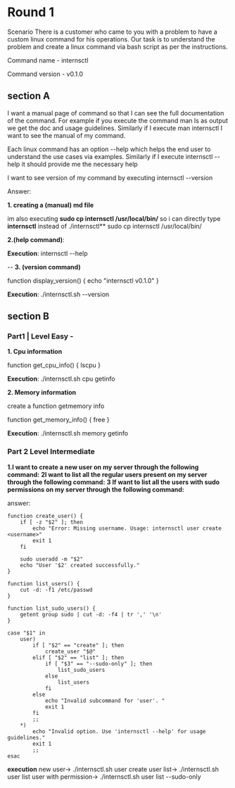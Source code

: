 # Round 1
Scenario There is a customer who came to you with a problem to have a custom linux command for his operations. Our task is to understand the problem and create a linux command via bash script as per the instructions.

Command name - internsctl                                                                                                                                                                        



Command version - v0.1.0

## section A
I want a manual page of command so that I can see the full documentation of the command. For example if you execute the command man ls as output we get the doc and usage guidelines. Similarly if I execute man internsctl I want to see the manual of my command.

Each linux command has an option --help which helps the end user to understand the use cases via examples. Similarly if I execute internsctl --help it should provide me the necessary help

I want to see version of my command by executing internsctl --version

Answer:

 **1. creating a  (manual) md file**



im also executing **sudo cp internsctl /usr/local/bin/** so i can directly type **internsctl** instead of ./internsctl**
sudo cp internsctl /usr/local/bin/

**2.(help command)**: 


**Execution**: 
internsctl --help

-- **3. (version command)**

function display_version() {
  echo "internsctl v0.1.0"
}

**Execution**: 
 ./internsctl.sh --version


## section B

### Part1 | Level Easy -



**1. Cpu information**

function get_cpu_info() {
  lscpu
}

**Execution**: 
 ./internsctl.sh cpu getinfo


**2. Memory information**

create a function getmemory info

function get_memory_info() {
  free
}


**Execution**: 
 ./internsctl.sh memory getinfo


 ### Part 2 Level Intermediate

**1.I want to create a new user on my server through the following command:**
**2I want to list all the regular users present on my server through the following command:**
**3 If want to list all the users with sudo permissions on my server through the following command:**


answer:
```
function create_user() {
    if [ -z "$2" ]; then
        echo "Error: Missing username. Usage: internsctl user create <username>"
        exit 1
    fi

    sudo useradd -m "$2"
    echo "User '$2' created successfully."
}

function list_users() {
    cut -d: -f1 /etc/passwd
}

function list_sudo_users() {
    getent group sudo | cut -d: -f4 | tr ',' '\n'
}

case "$1" in
    user)
        if [ "$2" == "create" ]; then
            create_user "$@"
        elif [ "$2" == "list" ]; then
            if [ "$3" == "--sudo-only" ]; then
                list_sudo_users
            else
                list_users
            fi
        else
            echo "Invalid subcommand for 'user'. "
            exit 1
        fi
        ;;
    *)
        echo "Invalid option. Use 'internsctl --help' for usage guidelines."
        exit 1
        ;;
esac

```
**execution**
new user-> ./internsctl.sh user create <username>
user list-> ./internsctl.sh user list
user with permission-> ./internsctl.sh user list --sudo-only

